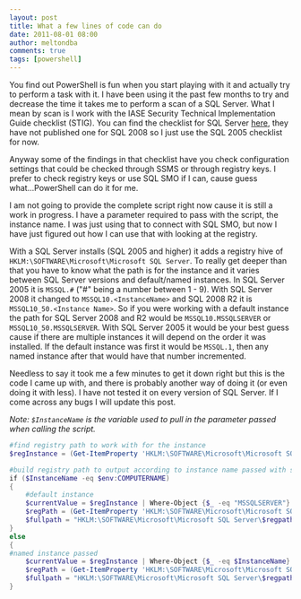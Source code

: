 ```yaml
---
layout: post
title: What a few lines of code can do
date: 2011-08-01 08:00
author: meltondba
comments: true
tags: [powershell]
---
```


You find out PowerShell is fun when you start playing with it and actually try to perform a task with it. I have been using it the past few months to try and decrease the time it takes me to perform a scan of a SQL Server. What I mean by scan is I work with the IASE Security Technical Implementation Guide checklist (STIG). You can find the checklist for SQL Server <a href="http://iase.disa.mil/stigs/app_security/database/sql.html" target="_blank">here</a>, they have not published one for SQL 2008 so I just use the SQL 2005 checklist for now.

Anyway some of the findings in that checklist have you check configuration settings that could be checked through SSMS or through registry keys. I prefer to check registry keys or use SQL SMO if I can, cause guess what...PowerShell can do it for me.

I am not going to provide the complete script right now cause it is still a work in progress. I have a parameter required to pass with the script, the instance name. I was just using that to connect with SQL SMO, but now I have just figured out how I can use that with looking at the registry.

With a SQL Server installs (SQL 2005 and higher) it adds a registry hive of `HKLM:\SOFTWARE\Microsoft\Microsoft SQL Server`. To really get deeper than that you have to know what the path is for the instance and it varies between SQL Server versions and default/named instances. In SQL Server 2005 it is `MSSQL.#` ("#" being a number between 1 - 9). With SQL Server 2008 it changed to `MSSQL10.<InstanceName>` and SQL 2008 R2 it is `MSSQL10_50.<Instance Name>`. So if you were working with a default instance the path for SQL Server 2008 and R2 would be `MSSQL10.MSSQLSERVER` or `MSSQL10_50.MSSQLSERVER`. With SQL Server 2005 it would be your best guess cause if there are multiple instances it will depend on the order it was installed. If the default instance was first it would be `MSSQL.1`, then any named instance after that would have that number incremented.

Needless to say it took me a few minutes to get it down right but this is the code I came up with, and there is probably another way of doing it (or even doing it with less). I have not tested it on every version of SQL Server. If I come across any bugs I will update this post.

_Note: `$InstanceName` is the variable used to pull in the parameter passed when calling the script._

```powershell
#find registry path to work with for the instance
$regInstance = (Get-ItemProperty 'HKLM:\SOFTWARE\Microsoft\Microsoft SQL Server'.InstalledInstances

#build registry path to output according to instance name passed with script
if ($InstanceName -eq $env:COMPUTERNAME)
{
    #default instance
    $currentValue = $regInstance | Where-Object {$_ -eq "MSSQLSERVER"}
    $regPath = (Get-ItemProperty 'HKLM:\SOFTWARE\Microsoft\Microsoft SQL Server\Instance Names\SQL').$currentValue
    $fullpath = "HKLM:\SOFTWARE\Microsoft\Microsoft SQL Server\$regpath"
}
else
{
#named instance passed
    $currentValue = $regInstance | Where-Object {$_ -eq $InstanceName}
    $regPath = (Get-ItemProperty 'HKLM:\SOFTWARE\Microsoft\Microsoft SQL Server\Instance Names\SQL').$currentValue
    $fullpath = "HKLM:\SOFTWARE\Microsoft\Microsoft SQL Server\$regpath"
}
```
